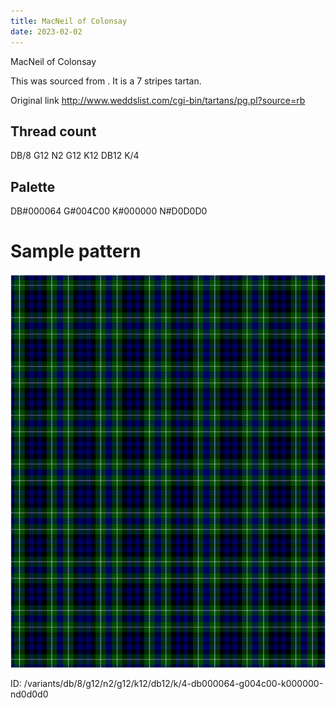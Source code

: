 ```yaml
---
title: MacNeil of Colonsay
date: 2023-02-02
---
```

MacNeil of Colonsay

This was sourced from <no value>.  It is a 7 stripes tartan.

Original link http://www.weddslist.com/cgi-bin/tartans/pg.pl?source=rb

## Thread count
DB/8 G12 N2 G12 K12 DB12 K/4

## Palette
DB#000064 G#004C00 K#000000 N#D0D0D0

# Sample pattern

![Tartan detail](tartan.png "DB/8 G12 N2 G12 K12 DB12 K/4 tartan")

ID: /variants/db/8/g12/n2/g12/k12/db12/k/4-db000064-g004c00-k000000-nd0d0d0